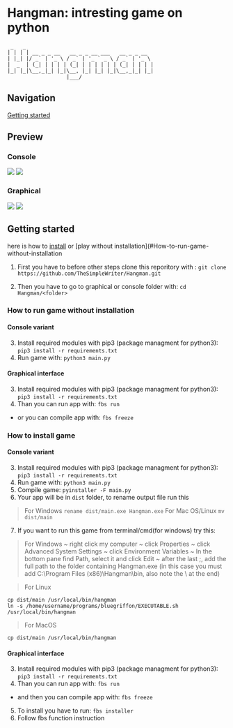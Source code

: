 # Hangman: intresting game on python
```
 _   _
| | | | __ _ _ __   __ _ _ __ ___   __ _ _ __
| |_| |/ _` | '_ \ / _` | '_ ` _ \ / _` | '_ \
|  _  | (_| | | | | (_| | | | | | | (_| | | | |
|_| |_|\__,_|_| |_|\__, |_| |_| |_|\__,_|_| |_|
                   |___/
```
## Navigation
[Getting started](#Getting-started)

## Preview

### Console

![](https://github.com/TheSimpleWriter/Hangman/blob/master/images/Screen%20Shot%202019-08-18%20at%2021.38.26.png)
![](https://github.com/TheSimpleWriter/Hangman/blob/master/images/Screen%20Shot%202019-08-18%20at%2021.38.02.png)

### Graphical

![](https://github.com/TheSimpleWriter/Hangman/blob/master/images/Screen%20Shot%202019-08-18%20at%2021.37.41.png)
![](https://github.com/TheSimpleWriter/Hangman/blob/master/images/Screen%20Shot%202019-08-18%20at%2021.36.42.png)

## Getting started

here is how to [install](#How-to-install-game) or [play without installation](#How-to-run-game-without-installation

1. First you have to before other steps clone this reporitory with : ```git clone https://github.com/TheSimpleWriter/Hangman.git```

2. Then you have to go to graphical or console folder with: ```cd Hangman/<folder>```

### How to run game without installation

#### Console variant

3. Install required modules with pip3 (package managment for python3): ```pip3 install -r requirements.txt```
4. Run game with: ```python3 main.py```

#### Graphical interface

3. Install required modules with pip3 (package managment for python3): ```pip3 install -r requirements.txt```
4. Than you can run app with: ```fbs run```
- or you can compile app with: ```fbs freeze```

### How to install game

#### Console variant

3. Install required modules with pip3 (package managment for python3): ```pip3 install -r requirements.txt```
4. Run game with: ```python3 main.py```
5. Compile game: ```pyinstaller -F main.py```
6. Your app will be in ```dist``` folder, to rename output file run this 
> For Windows
``` rename dist/main.exe Hangman.exe ```
> For Mac OS/Linux
``` mv dist/main ```

7. If you want to run this game from terminal/cmd(for windows) try this:
> For Windows
~ right click my computer
~ click Properties
~ click Advanced System Settings
~ click Environment Variables
~ In the bottom pane find Path, select it and click Edit
~ after the last ;, add the full path to the folder containing Hangman.exe (in this case you must add C:\Program Files (x86)\Hangman\bin\, also note the \ at the end)

>For Linux
```
cp dist/main /usr/local/bin/hangman
ln -s /home/username/programs/bluegriffon/EXECUTABLE.sh /usr/local/bin/hangman

```

> For MacOS
```
cp dist/main /usr/local/bin/hangman
```

#### Graphical interface

3. Install required modules with pip3 (package managment for python3): ```pip3 install -r requirements.txt```
4. Than you can run app with: ```fbs run```
- and then you can compile app with: ```fbs freeze```
5. To install you have to run: ```fbs installer```
6. Follow fbs function instruction
